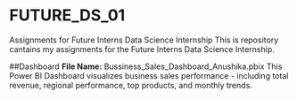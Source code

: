 # FUTURE_DS_01
Assignments for Future Interns Data Science Internship
This is repository cantains my assignments for the Future Interns Data Science Internship.

##Dashboard
**File Name:**
Bussiness_Sales_Dashboard_Anushika.pbix
This Power BI Dashboard visualizes business sales performance - including total revenue, regional performance, top products, and monthly trends.
